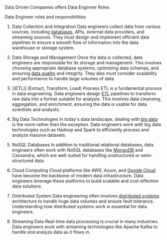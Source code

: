 Data Driven Companies offers Data Engineer Roles


Data Engineer roles and responsibilities

1. Data Collection and Integration
	Data engineers collect data from various sources, including [databases](https://www.simplilearn.com/tutorials/dbms-tutorial/what-is-a-database "databases"), APIs, external data providers, and streaming sources. They must design and implement efficient data pipelines to ensure a smooth flow of information into the data warehouse or storage system.
	
2. Data Storage and Management
	Once the data is collected, data engineers are responsible for its storage and management. This involves choosing appropriate database systems, optimizing data schemas, and ensuring [data quality](https://www.simplilearn.com/data-quality-article "data quality") and integrity. They also must consider scalability and performance to handle large volumes of data.
	
3. [[ETL]] (Extract, Transform, Load) Process
	 ETL is a fundamental process in data engineering. Data engineers design [ETL](https://www.simplilearn.com/what-is-etl-process-article "ETL") pipelines to transform raw data into a format suitable for analysis. This involves data cleansing, aggregation, and enrichment, ensuring the data is usable for data scientists and analysts.
	 
4. Big Data Technologies
	In today's data landscape, dealing with [big data](https://www.simplilearn.com/tutorials/big-data-tutorial/what-is-big-data "big data") is the norm rather than the exception. Data engineers work with big data technologies such as Hadoop and Spark to efficiently process and analyze massive datasets.
	
5. NoSQL Databases
	 In addition to traditional relational databases, data engineers often work with NoSQL databases like [MongoDB](https://www.simplilearn.com/tutorials/mongodb-tutorial "MongoDB") and Cassandra, which are well-suited for handling unstructured or semi-structured data.
	 
6. Cloud Computing
	 Cloud platforms like AWS, Azure, and [Google Cloud](https://www.simplilearn.com/google-cloud-platform-article "Google Cloud") have become the backbone of modern data infrastructure. Data engineers leverage these platforms to build scalable and cost-effective data solutions.
	 
7. Distributed System
	Data engineering often involves [distributed systems](https://www.simplilearn.com/what-is-distributed-computing-article "distributed systems") architecture to handle huge data volumes and ensure fault tolerance. Understanding how distributed systems work is essential for data engineers.
	
8. Streaming Data
	Real-time data processing is crucial in many industries. Data engineers work with streaming technologies like Apache Kafka to handle and analyze data as it flows in.
